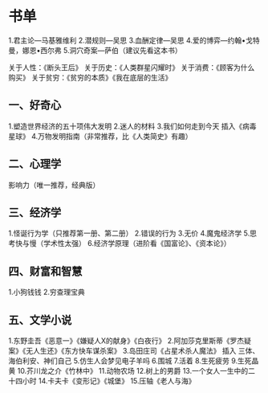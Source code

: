 # 书单

1.君主论—马基雅维利
2.潜规则—吴思
3.血酬定律—吴思
4.爱的博弈—约翰•戈特曼，娜恩•西尔弗
5.洞穴奇案—萨伯（建议先看这本书）

关于人性：《断头王后》
关于历史：《人类群星闪耀时》
关于消费：《顾客为什么购买》
关于贫穷：《贫穷的本质》《我在底层的生活》

## 一、好奇心

1.塑造世界经济的五十项伟大发明
2.迷人的材料
3.我们如何走到今天
插入《病毒星球》
4.万物发明指南（非常推荐，比《人类简史》有趣）

## 二、心理学

影响力（唯一推荐，经典版）

## 三、经济学

1.怪诞行为学（只推荐第一册、第二册）
2.错误的行为
3.无价
4.魔鬼经济学
5.思考快与慢（学术性太强）
6.经济学原理（进阶看《国富论》、《资本论》）

## 四、财富和智慧

1.小狗钱钱
2.穷查理宝典

## 五、文学小说

1.东野圭吾《恶意一》《嫌疑人X的献身》《白夜行》
2.阿加莎克里斯蒂《罗杰疑案》《无人生还》《东方快车谋杀案》
3.岛田庄司《占星术杀人魔法》
插入  三体、海伯利安、神们自己
5.仿生人会梦见电子羊吗
6.围城
7.活着
8.生死疲劳
9.生死晶黄
10.芥川龙之介《竹林中》
11.动物农场
12.树上的男爵
13.一个女人一生中的二十四小时
14.卡夫卡《变形记》《城堡》
15.压轴《老人与海》